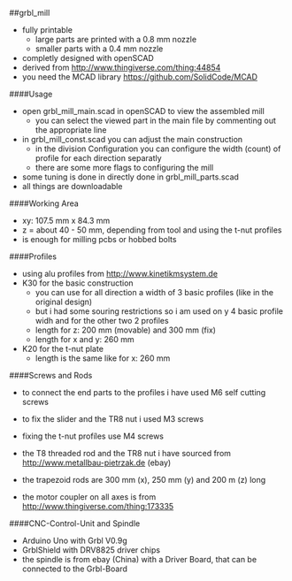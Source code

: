 ##grbl_mill

* fully printable 
  * large parts are printed with a 0.8 mm nozzle
  * smaller parts with a 0.4 mm nozzle
* completly designed with openSCAD
* derived from http://www.thingiverse.com/thing:44854
* you need the MCAD library https://github.com/SolidCode/MCAD

####Usage

* open grbl_mill_main.scad in openSCAD to view the assembled mill
  * you can select the viewed part in the main file by commenting out the appropriate line
* in grbl_mill_const.scad you can adjust the main construction
  * in the division Configuration you can configure the width (count) of profile for each direction separatly
  * there are some more flags to configuring the mill
* some tuning is done in directly done in grbl_mill_parts.scad
* all things are downloadable

####Working Area

* xy: 107.5 mm x 84.3 mm
* z = about 40 - 50 mm, depending from tool and using the t-nut profiles
* is enough for milling pcbs or hobbed bolts

####Profiles
* using alu profiles from http://www.kinetikmsystem.de
* K30 for the basic construction
  * you can use for all direction a width of 3 basic profiles (like in the original design)
  * but i had some souring restrictions so i am used on y 4 basic profile widh and for the other two 2 profiles
  * length for z: 200 mm (movable) and 300 mm (fix)
  * length for x and y: 260 mm
* K20 for the t-nut plate
  * length is the same like for x: 260 mm

####Screws and Rods

* to connect the end parts to the profiles i have used M6 self cutting screws
* to fix the slider and the TR8 nut i used M3 screws
* fixing the t-nut profíles use M4 screws

* the T8 threaded rod and the TR8 nut i have sourced from http://www.metallbau-pietrzak.de (ebay)
* the trapezoid rods are 300 mm (x), 250 mm (y) and 200 m (z) long
* the motor coupler on all axes is from http://www.thingiverse.com/thing:173335

####CNC-Control-Unit and Spindle

* Arduino Uno with Grbl V0.9g
* GrblShield with DRV8825 driver chips
* the spindle is from ebay (China) with a Driver Board, that can be connected to the Grbl-Board